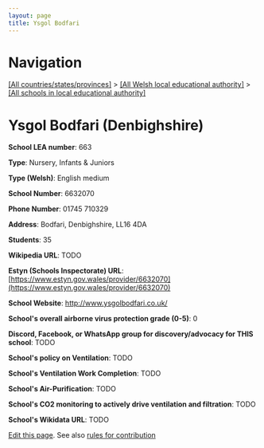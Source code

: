 ```yaml
---
layout: page
title: Ysgol Bodfari
---
```

# Navigation

[[All countries/states/provinces]](../../..) > [[All Welsh local educational authority]](../..) > [[All schools in local educational authority]](..)

# Ysgol Bodfari (Denbighshire)

**School LEA number**: 663

**Type**: Nursery, Infants & Juniors

**Type (Welsh)**: English medium

**School Number**: 6632070

**Phone Number**: 01745 710329

**Address**: Bodfari, Denbighshire, LL16 4DA

**Students**: 35

**Wikipedia URL**: TODO

**Estyn (Schools Inspectorate) URL**: [https://www.estyn.gov.wales/provider/6632070](https://www.estyn.gov.wales/provider/6632070)

**School Website**: http://www.ysgolbodfari.co.uk/

**School's overall airborne virus protection grade (0-5)**: 0

**Discord, Facebook, or WhatsApp group for discovery/advocacy for THIS school**: TODO

**School's policy on Ventilation**: TODO

**School's Ventilation Work Completion**: TODO

**School's Air-Purification**: TODO

**School's CO2 monitoring to actively drive ventilation and filtration**: TODO

**School's Wikidata URL**: TODO




[Edit this page](https://github.com/ventilate-schools/Wales/edit/prif/./Denbighshire/Ysgol_Bodfari.md). See also [rules for contribution](../../../contribution-rules/)